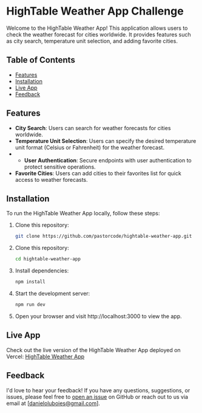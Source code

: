 # HighTable Weather App Challenge

Welcome to the HighTable Weather App! This application allows users to check the weather forecast for cities worldwide. It provides features such as city search, temperature unit selection, and adding favorite cities.

## Table of Contents

- [Features](#features)
- [Installation](#installation)
- [Live App](#live-app)
- [Feedback](#feedback)

## Features

- **City Search**: Users can search for weather forecasts for cities worldwide.
- **Temperature Unit Selection**: Users can specify the desired temperature unit format (Celsius or Fahrenheit) for the weather forecast.
- - **User Authentication**: Secure endpoints with user authentication to protect sensitive operations.
- **Favorite Cities**: Users can add cities to their favorites list for quick access to weather forecasts.

## Installation

To run the HighTable Weather App locally, follow these steps:

1. Clone this repository:

   ```bash
   git clone https://github.com/pastorcode/hightable-weather-app.git

2. Clone this repository:

   ```bash
   cd hightable-weather-app

3. Install dependencies:

   ```bash
   npm install

4. Start the development server:

   ```bash
   npm run dev

5. Open your browser and visit http://localhost:3000 to view the app.

## Live App

Check out the live version of the HighTable Weather App deployed on Vercel: [HighTable Weather App](https://hightable-weather-app-git-main-pastorcodes-projects.vercel.app/)

## Feedback

I'd love to hear your feedback! If you have any questions, suggestions, or issues, please feel free to [open an issue](https://github.com/pastorcode/hightable-weather-app/issues) on GitHub or reach out to us via email at [danieloluboies@gmail.com].

